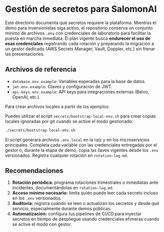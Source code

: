 # Gestión de secretos para SalomonAI

Este directorio documenta qué secretos requiere la plataforma. Mientras el demo
para inversionistas siga activo, el repositorio conserva un conjunto mínimo de
archivos `.env` con credenciales de laboratorio para facilitar la puesta en
marcha inmediata. El plan vigente busca **endurecer el uso de esas credenciales**
registrando cada rotación y preparando la migración a un gestor dedicado (AWS
Secrets Manager, Vault, Doppler, etc.) sin frenar las presentaciones.

## Archivos de referencia

- `database.env.example`: Variables esperadas para la base de datos.
- `jwt.env.example`: Claves y configuración de JWT.
- `api-keys.env.example`: API keys para integraciones externas (Belvo, OpenAI, etc.).

Para crear archivos locales a partir de los ejemplos:

Puedes utilizar el script `secrets/bootstrap-local-env.sh` para crear copias
locales ignoradas por git cuando se active el modo gestionado:

```bash
./secrets/bootstrap-local-env.sh
```

El script generará archivos `.env.local` en la raíz y en los microservicios
principales. Completa cada variable con las credenciales entregadas por el gestor
o, durante la etapa de demo, copia las llaves vigentes desde los `.env`
versionados. Registra cualquier rotación en `rotation-log.md`.

## Recomendaciones

1. **Rotación periódica:** programa rotaciones trimestrales o inmediatas ante
   incidentes, documentándolas en `rotation-log.md`.
2. **Acceso mínimo necesario:** limita quién puede leer cada secreto incluso en
   los `.env` versionados.
3. **Auditoría:** registra cuándo se leen o actualizan los secretos y desde qué
   servicio, especialmente durante demos públicas.
4. **Automatización:** configura tus pipelines de CI/CD para inyectar secretos en
   tiempo de despliegue usando credenciales efímeras cuando se active el modo con
   gestor.
